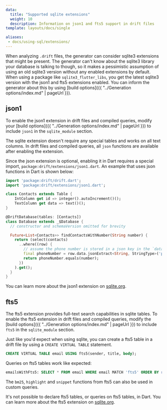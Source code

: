 ```yaml
---
data:
  title: "Supported sqlite extensions"
  weight: 10
  description: Information on json1 and fts5 support in drift files
template: layouts/docs/single

aliases:
 - docs/using-sql/extensions/
---
```


When analyzing `.drift` files, the generator can consider sqlite3 extensions
that might be present.
The generator can't know about the sqlite3 library your database is talking to
though, so it makes a pessimistic assumption of using an old sqlite3 version
without any enabled extensions by default.
When using a package like `sqlite3_flutter_libs`, you get the latest sqlite3
version with the json1 and fts5 extensions enabled. You can inform the generator
about this by using [build options]({{ "../Generation options/index.md" | pageUrl }}).

## json1

To enable the json1 extension in drift files and compiled queries, modify your
[build options]({{ "../Generation options/index.md" | pageUrl }}) to include
`json1` in the `sqlite_module` section.

The sqlite extension doesn't require any special tables and works on all text columns. In drift
files and compiled queries, all `json` functions are available after enabling the extension.

Since the json extension is optional, enabling it in Dart requires a special import,
`package:drift/extensions/json1.dart`. An example that uses json functions in Dart is shown below:
```dart
import 'package:drift/drift.dart';
import 'package:drift/extensions/json1.dart';

class Contacts extends Table {
    IntColumn get id => integer().autoIncrement()();
    TextColumn get data => text()();
}

@DriftDatabase(tables: [Contacts])
class Database extends _$Database {
  // constructor and schemaVersion omitted for brevity

  Future<List<Contacts>> findContactsWithNumber(String number) {
    return (select(contacts)
      ..where((row) {
        // assume the phone number is stored in a json key in the `data` column
        final phoneNumber = row.data.jsonExtract<String, StringType>('phone_number');
        return phoneNumber.equals(number);
      })
    ).get();
  }
}
```

You can learn more about the json1 extension on [sqlite.org](https://www.sqlite.org/json1.html).

## fts5

The fts5 extension provides full-text search capabilities in sqlite tables.
To enable the fts5 extension in drift files and compiled queries, modify the
[build options]({{ "../Generation options/index.md" | pageUrl }}) to include
`fts5` in the `sqlite_module` section.

Just like you'd expect when using sqlite, you can create a fts5 table in a drift file
by using a `CREATE VIRTUAL TABLE` statement.
```sql
CREATE VIRTUAL TABLE email USING fts5(sender, title, body);
```

Queries on fts5 tables work like expected:
```sql
emailsWithFts5: SELECT * FROM email WHERE email MATCH 'fts5' ORDER BY rank;
```

The `bm25`, `highlight` and `snippet` functions from fts5 can also be used in custom queries.

It's not possible to declare fts5 tables, or queries on fts5 tables, in Dart.
You can learn more about the fts5 extension on [sqlite.org](https://www.sqlite.org/fts5.html).
